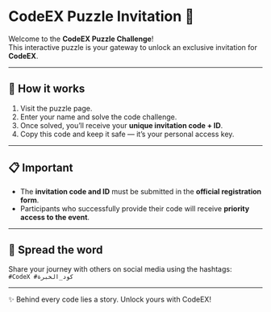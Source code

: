 # CodeEX Puzzle Invitation 🎉

Welcome to the **CodeEX Puzzle Challenge**!  
This interactive puzzle is your gateway to unlock an exclusive invitation for **CodeEX**.  

---

## 🔑 How it works
1. Visit the puzzle page.  
2. Enter your name and solve the code challenge.  
3. Once solved, you’ll receive your **unique invitation code + ID**.  
4. Copy this code and keep it safe — it’s your personal access key.  

---

## 📋 Important
- The **invitation code and ID** must be submitted in the **official registration form**.  
- Participants who successfully provide their code will receive **priority access to the event**.  

---

## 📢 Spread the word
Share your journey with others on social media using the hashtags:  
`#CodeX #كود_الخبرة`  

---

✨ Behind every code lies a story. Unlock yours with CodeEX!
